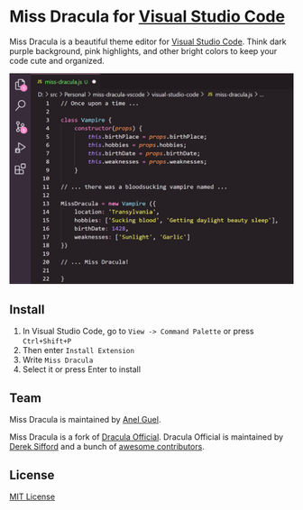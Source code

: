 # Miss Dracula for [Visual Studio Code](http://code.visualstudio.com)

Miss Dracula is a beautiful theme editor for [Visual Studio Code](http://code.visualstudio.com). Think dark purple background, pink highlights, and other bright colors to keep your code cute and organized.

![](screenshot.png)

## Install

1.  In Visual Studio Code, go to `View -> Command Palette` or press `Ctrl+Shift+P`
2.  Then enter `Install Extension`
3.  Write `Miss Dracula`
4.  Select it or press Enter to install

## Team
Miss Dracula is maintained by [Anel Guel](https://github.com/anelguel).

Miss Dracula is a fork of [Dracula Official](https://github.com/dracula/visual-studio-code). Dracula Official is maintained by [Derek Sifford](https://github.com/dsifford) and a bunch of [awesome contributors](https://github.com/dracula/visual-studio-code/graphs/contributors).


## License

[MIT License](./LICENSE)
